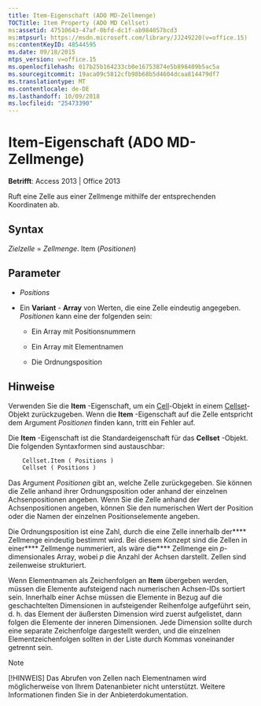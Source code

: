 ```yaml
---
title: Item-Eigenschaft (ADO MD-Zellmenge)
TOCTitle: Item Property (ADO MD Cellset)
ms:assetid: 47510643-47af-0bfd-dc1f-ab984057bcd3
ms:mtpsurl: https://msdn.microsoft.com/library/JJ249220(v=office.15)
ms:contentKeyID: 48544595
ms.date: 09/18/2015
mtps_version: v=office.15
ms.openlocfilehash: 017b25b164233cb0e16753874e5b898409b5ac5a
ms.sourcegitcommit: 19aca09c5812cfb98b68b5d4604dcaa814479df7
ms.translationtype: MT
ms.contentlocale: de-DE
ms.lasthandoff: 10/09/2018
ms.locfileid: "25473390"
---
```

# <a name="item-property-ado-md-cellset"></a>Item-Eigenschaft (ADO MD-Zellmenge)

**Betrifft**: Access 2013 | Office 2013

Ruft eine Zelle aus einer Zellmenge mithilfe der entsprechenden Koordinaten ab.

## <a name="syntax"></a>Syntax

*Zielzelle* = *Zellmenge*. Item (*Positionen*)

## <a name="parameters"></a>Parameter

- *Positions*

- Ein **Variant** - **Array** von Werten, die eine Zelle eindeutig angegeben. *Positionen* kann eine der folgenden sein:
    
  - Ein Array mit Positionsnummern
    
  - Ein Array mit Elementnamen
    
  - Die Ordnungsposition

## <a name="remarks"></a>Hinweise

Verwenden Sie die **Item** -Eigenschaft, um ein [Cell](cell-object-ado-md.md)-Objekt in einem [Cellset](cellset-object-ado-md.md)-Objekt zurückzugeben. Wenn die **Item** -Eigenschaft auf die Zelle entspricht dem Argument *Positionen* finden kann, tritt ein Fehler auf.

Die **Item** -Eigenschaft ist die Standardeigenschaft für das **Cellset** -Objekt. Die folgenden Syntaxformen sind austauschbar:

```vb
    Cellset.Item ( Positions )
    Cellset ( Positions )
```

Das Argument *Positionen* gibt an, welche Zelle zurückgegeben. Sie können die Zelle anhand ihrer Ordnungsposition oder anhand der einzelnen Achsenpositionen angeben. Wenn Sie die Zelle anhand der Achsenpositionen angeben, können Sie den numerischen Wert der Position oder die Namen der einzelnen Positionselemente angeben.

Die Ordnungsposition ist eine Zahl, durch die eine Zelle innerhalb der**** Zellmenge eindeutig bestimmt wird. Bei diesem Konzept sind die Zellen in einer**** Zellmenge nummeriert, als wäre die**** Zellmenge ein *p*-dimensionales Array, wobei *p* die Anzahl der Achsen darstellt. Zellen sind zeilenweise strukturiert.

Wenn Elementnamen als Zeichenfolgen an **Item** übergeben werden, müssen die Elemente aufsteigend nach numerischen Achsen-IDs sortiert sein. Innerhalb einer Achse müssen die Elemente in Bezug auf die geschachtelten Dimensionen in aufsteigender Reihenfolge aufgeführt sein, d. h. das Element der äußersten Dimension wird zuerst aufgelistet, dann folgen die Elemente der inneren Dimensionen. Jede Dimension sollte durch eine separate Zeichenfolge dargestellt werden, und die einzelnen Elementzeichenfolgen sollten in der Liste durch Kommas voneinander getrennt sein.


> [!NOTE]
> [!HINWEIS] Das Abrufen von Zellen nach Elementnamen wird möglicherweise von Ihrem Datenanbieter nicht unterstützt. Weitere Informationen finden Sie in der Anbieterdokumentation.


